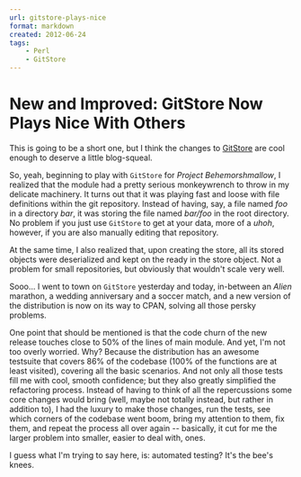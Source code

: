 ```yaml
---
url: gitstore-plays-nice
format: markdown
created: 2012-06-24
tags:
    - Perl
    - GitStore
---
```


# New and Improved: GitStore Now Plays Nice With Others

This is going to be a short one, but I think the changes to
[GitStore](cpan) are cool enough to deserve a little blog-squeal.

So, yeah, beginning to play with `GitStore` for *Project Behemorshmallow*, 
I realized that the module had a pretty serious monkeywrench to throw in my 
delicate machinery. It turns out that it was playing fast and loose with
file definitions within the git repository. Instead of having, say, 
a file named *foo* in a directory *bar*, it was storing 
the file named *bar/foo* in the root directory. No problem if you just
use `GitStore` to get at your data, more of a *uhoh*, however, if you are also
manually editing that repository.

At the same time, I also realized that, upon creating the store, all
its stored objects were deserialized and kept on the ready in the store
object. Not a problem for small repositories, but obviously that wouldn't
scale very well.

Sooo... I went to town on `GitStore` yesterday and today, in-between an
*Alien* marathon, a wedding anniversary and a soccer match, and a new version
of the distribution is now on its way to CPAN, solving all those persky
problems.

One point that should be mentioned is that the code churn of the new
release touches close to 50% of the lines of  main module. And yet, I'm
not too overly worried. Why? Because the distribution has an awesome
testsuite that covers 86% of the codebase (100% of the functions are
at least visited), covering all the basic scenarios.  And not only all those
tests fill me with cool, smooth confidence; but they also greatly simplified the
refactoring process.  Instead of having to think of all the repercussions 
some core changes would bring (well, maybe not totally instead, but rather in
addition to), I had the luxury to make those changes, run the tests, see which
corners of the codebase went boom, bring my attention to them, fix them, and
repeat the process all over again -- basically, it cut for me the larger
problem into smaller, easier to deal with, ones. 

I guess what I'm trying to say here, is: automated testing? It's the bee's
knees.

